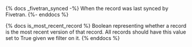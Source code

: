 {% docs _fivetran_synced -%}
When the record was last synced by Fivetran.
{%- enddocs %}

{% docs is_most_recent_record %}
Boolean representing whether a record is the most recent version of that record. All records should have this value set to True given we filter on it.
{% enddocs %}